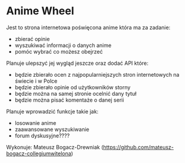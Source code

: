 # Anime Wheel

Jest to strona internetowa poświęcona anime która ma za zadanie:
- zbierać opinie 
- wyszukiwać informacji o danych anime 
- pomóc wybrać co możesz obejrzeć

Planuje ulepszyć jej wygląd jeszcze oraz dodać API które: 
- będzie zbierało ocen z najpopularniejszych stron internetowych na świecie i w Polce 
- będzie zbierało opinie od użytkowników storny 
- będzie można na samej stronie ocelnić dany tytuł
- będzie można pisać komentaże o danej serii 

Planuje wprowadzić funkcje takie jak:
- losowanie anime
- zaawansowane wyszukiwanie 
- forum dyskusyjne????

Wykonuje:
Mateusz Bogacz-Drewniak (https://github.com/mateusz-bogacz-collegiumwitelona)